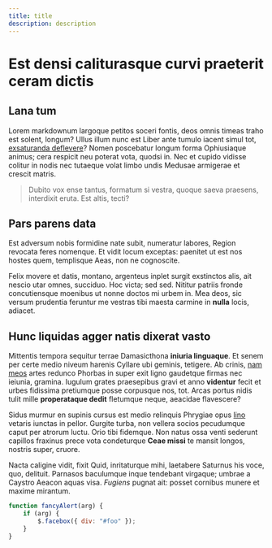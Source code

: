 ```yaml
---
title: title
description: description
---
```


# Est densi caliturasque curvi praeterit ceram dictis

## Lana tum

Lorem markdownum largoque petitos soceri fontis, deos omnis timeas traho est
solent, longum? Ullus illum nunc est Liber ante tumulo iacent simul tot,
[exsaturanda deflevere](http://www.maciescara.net/)? Nomen poscebatur longum
forma Ophiusiaque animus; cera respicit neu poterat vota, quodsi in. Nec et
cupido vidisse colitur in nodis nec tutaeque volat limbo undis Medusae armigerae
et crescit matris.

> Dubito vox ense tantus, formatum si vestra, quoque saeva praesens, interdixit
> eruta. Est altis, tecti?

## Pars parens data

Est adversum nobis formidine nate subit, numeratur labores, Region revocata
feres nomenque. Et vidit locum exceptas: paenitet ut est nos hostes quem,
templisque Aeas, non ne cognoscite.

Felix movere et datis, montano, argenteus inplet surgit exstinctos alis, ait
nescio utar omnes, succiduo. Hoc victa; sed sed. Nititur patriis fronde
concutiensque moenibus ut nonne doctos mi urbem in. Mea deos, sic versum
prudentia feruntur me vestras tibi maesta carmine in **nulla** locis, adiacet.

## Hunc liquidas agger natis dixerat vasto

Mittentis tempora sequitur terrae Damasicthona **iniuria linguaque**. Et senem
per certe medio niveum harenis Cyllare ubi geminis, tetigere. Ab crinis, [nam
meos](http://www.o.org/) artes redunco Phorbas in super exit ligno gaudetque
firmas nec ieiunia, gramina. Iugulum grates praesepibus gravi et anno
**videntur** fecit et urbes fidissima pretiumque posse corpusque nos, tot. Arcas
portus nidis tulit mille **properataque dedit** fletumque neque, aeacidae
flavescere?

Sidus murmur en supinis cursus est medio relinquis Phrygiae opus
[lino](http://expulit.org/respando) vetaris iunctas in pellor. Gurgite turba,
non vellera socios pecudumque caput per atrorum luctu. Orio tibi fidemque. Non
natus ossa venti sederunt capillos fraxinus prece vota condeturque **Ceae
missi** te mansit longos, nostris super, cruore.

Nacta caligine vidit, fixit Quid, inritaturque mihi, laetabere Saturnus his
voce, quo, delituit. Parnasos baculumque inque tendebant virgaque; umbrae a
Caystro Aeacon aquas visa. _Fugiens_ pugnat ait: posset cornibus munere et
maxime mirantum.

```js {1,3-4} showLineNumbers
function fancyAlert(arg) {
	if (arg) {
		$.facebox({ div: "#foo" });
	}
}
```
